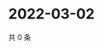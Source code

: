 # 2022-03-02

共 0 条

<!-- BEGIN WEIBO -->
<!-- 最后更新时间 Wed Mar 02 2022 09:11:12 GMT+0800 (China Standard Time) -->

<!-- END WEIBO -->
